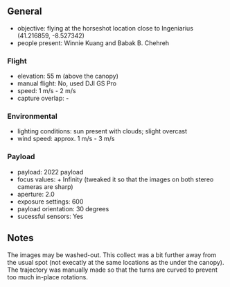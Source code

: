## General
* objective: flying at the horseshot location close to Ingeniarius (41.216859, -8.527342)
* people present: Winnie Kuang and Babak B. Chehreh

### Flight 
* elevation: 55 m (above the canopy)
* manual flight: No, used DJI GS Pro
* speed: 1 m/s - 2 m/s
* capture overlap: -

### Environmental 
* lighting conditions: sun present with clouds; slight overcast
* wind speed: approx. 1 m/s - 3 m/s

### Payload 
* payload: 2022 payload
* focus values: + Infinity (tweaked it so that the images on both stereo cameras are sharp)
* aperture: 2.0
* exposure settings: 600
* payload orientation: 30 degrees
* sucessful sensors: Yes

## Notes
The images may be washed-out. This collect was a bit further away from the usual spot (not execatly at the same locations as the under the canopy). The trajectory was manually made so that the turns are curved to prevent too much in-place rotations.